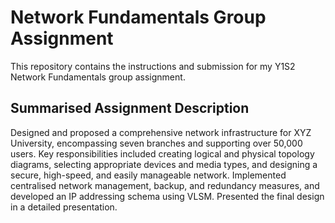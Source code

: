 # Network Fundamentals Group Assignment
This repository contains the instructions and submission for my Y1S2 Network Fundamentals group assignment.

## Summarised Assignment Description
Designed and proposed a comprehensive network infrastructure for XYZ University, encompassing seven branches and supporting over 50,000 users. Key responsibilities included creating logical and physical topology diagrams, selecting appropriate devices and media types, and designing a secure, high-speed, and easily manageable network. Implemented centralised network management, backup, and redundancy measures, and developed an IP addressing schema using VLSM. Presented the final design in a detailed presentation.
